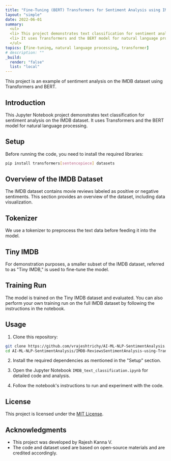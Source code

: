 ```yaml
---
title: "Fine-Tuning (BERT) Transformers for Sentiment Analysis using IMDB Reviews"
layout: "simple"
date: 2022-06-01
summary: 
  <ul>
  <li> This project demonstrates text classification for sentiment analysis on the IMDB dataset. </li>
  <li> It uses Transformers and the BERT model for natural language processing. </li>
  </ul>
topics: [fine-tuning, natural language processing, transformer]
# description: ""
_build:
  render: "false"
  list: "local"
---
```


This project is an example of sentiment analysis on the IMDB dataset using Transformers and BERT.

## Introduction

This Jupyter Notebook project demonstrates text classification for sentiment analysis on the IMDB dataset. It uses Transformers and the BERT model for natural language processing.

## Setup

Before running the code, you need to install the required libraries:

```bash
pip install transformers[sentencepiece] datasets
```

## Overview of the IMDB Dataset

The IMDB dataset contains movie reviews labeled as positive or negative sentiments. This section provides an overview of the dataset, including data visualization.

## Tokenizer

We use a tokenizer to preprocess the text data before feeding it into the model.

## Tiny IMDB

For demonstration purposes, a smaller subset of the IMDB dataset, referred to as "Tiny IMDB," is used to fine-tune the model.

## Training Run

The model is trained on the Tiny IMDB dataset and evaluated. You can also perform your own training run on the full IMDB dataset by following the instructions in the notebook.

## Usage

1. Clone this repository:

```bash
git clone https://github.com/vrajeshtrichy/AI-ML-NLP-SentimentAnalysis.git
cd AI-ML-NLP-SentimentAnalysis/IMDB-ReviewsSentimentAnalysis-using-Transformers-BERT
```

2. Install the required dependencies as mentioned in the "Setup" section.

3. Open the Jupyter Notebook `IMDB_text_classification.ipynb` for detailed code and analysis.

4. Follow the notebook's instructions to run and experiment with the code.

## License

This project is licensed under the [MIT License](LICENSE).

## Acknowledgments

- This project was developed by Rajesh Kanna V.
- The code and dataset used are based on open-source materials and are credited accordingly.